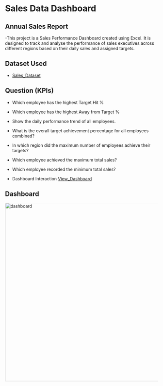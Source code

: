 # Sales Data Dashboard
## Annual Sales Report
-This project is a Sales Performance Dashboard created using Excel. It is designed to track and analyse the performance of sales executives across different regions based on their daily sales and assigned targets.

## Dataset Used
- <a href="https://github.com/kunwarsingh22/Sales_data_Dashboard/blob/main/dashboard_row_data.xlsx"> Sales_Dataset </a>

## Question (KPIs)
- Which employee has the highest Target Hit %
- Which employee has the highest Away from Target %
- Show the daily performance trend of all employees.
- What is the overall target achievement percentage for all employees combined?
- In which region did the maximum number of employees achieve their targets?
- Which employee achieved the maximum total sales?
- Which employee recorded the minimum total sales?

- Dashboard Interaction <a href = "https://github.com/kunwarsingh22/Sales_data_Dashboard/blob/main/dashboard.png"> View_Dashboard </a>

## Dashboard
<img width="1451" height="587" alt="dashboard" src="https://github.com/user-attachments/assets/1dc8ba7e-380b-49ef-82e6-d056834c2482" />
